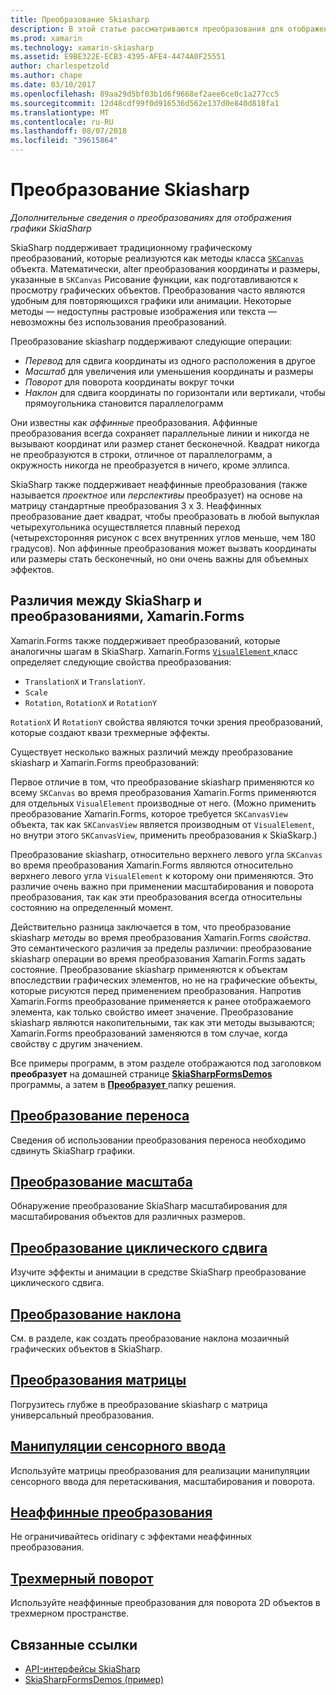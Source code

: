 ```yaml
---
title: Преобразование Skiasharp
description: В этой статье рассматриваются преобразования для отображения графики SkiaSharp в приложениях Xamarin.Forms и демонстрирует это с помощью примера кода.
ms.prod: xamarin
ms.technology: xamarin-skiasharp
ms.assetid: E9BE322E-ECB3-4395-AFE4-4474A0F25551
author: charlespetzold
ms.author: chape
ms.date: 03/10/2017
ms.openlocfilehash: 89aa29d5bf03b1d6f9668ef2aee6ce0c1a277cc5
ms.sourcegitcommit: 12d48cdf99f0d916536d562e137d0e840d818fa1
ms.translationtype: MT
ms.contentlocale: ru-RU
ms.lasthandoff: 08/07/2018
ms.locfileid: "39615864"
---
```

# <a name="skiasharp-transforms"></a>Преобразование Skiasharp

_Дополнительные сведения о преобразованиях для отображения графики SkiaSharp_

SkiaSharp поддерживает традиционному графическому преобразований, которые реализуются как методы класса [ `SKCanvas` ](https://developer.xamarin.com/api/type/SkiaSharp.SKCanvas/) объекта. Математически, alter преобразования координаты и размеры, указанные в `SKCanvas` Рисование функции, как подготавливаются к просмотру графических объектов. Преобразования часто являются удобным для повторяющихся графики или анимации. Некоторые методы &mdash; недоступны растровые изображения или текста &mdash; невозможны без использования преобразований.

Преобразование skiasharp поддерживают следующие операции:

- *Перевод* для сдвига координаты из одного расположения в другое
- *Масштаб* для увеличения или уменьшения координаты и размеры
- *Поворот* для поворота координаты вокруг точки
- *Наклон* для сдвига координаты по горизонтали или вертикали, чтобы прямоугольника становится параллелограмм

Они известны как *аффинные* преобразования. Аффинные преобразования всегда сохраняет параллельные линии и никогда не вызывают координат или размер станет бесконечной. Квадрат никогда не преобразуются в строки, отличное от параллелограмм, а окружность никогда не преобразуется в ничего, кроме эллипса.

SkiaSharp также поддерживает неаффинные преобразования (также называется *проектное* или *перспективы* преобразует) на основе на матрицу стандартные преобразования 3 x 3. Неаффинных преобразование дает квадрат, чтобы преобразовать в любой выпуклая четырехугольника осуществляется плавный переход (четырехсторонняя рисунок с всех внутренних углов меньше, чем 180 градусов). Non аффинные преобразования может вызвать координаты или размеры стать бесконечный, но они очень важны для объемных эффектов.

## <a name="differences-between-skiasharp-and-xamarinforms-transforms"></a>Различия между SkiaSharp и преобразованиями, Xamarin.Forms

Xamarin.Forms также поддерживает преобразований, которые аналогичны шагам в SkiaSharp. Xamarin.Forms [ `VisualElement` ](xref:Xamarin.Forms.VisualElement) класс определяет следующие свойства преобразования:

- `TranslationX` и `TranslationY`.
- `Scale`
- `Rotation`, `RotationX` и `RotationY`

`RotationX` И `RotationY` свойства являются точки зрения преобразований, которые создают квази трехмерные эффекты.

Существует несколько важных различий между преобразование skiasharp и Xamarin.Forms преобразований:

Первое отличие в том, что преобразование skiasharp применяются ко всему `SKCanvas` во время преобразования Xamarin.Forms применяются для отдельных `VisualElement` производные от него. (Можно применить преобразование Xamarin.Forms, которое требуется `SKCanvasView` объекта, так как `SKCanvasView` является производным от `VisualElement`, но внутри этого `SKCanvasView`, применить преобразования к SkiaSkarp.)

Преобразование skiasharp, относительно верхнего левого угла `SKCanvas` во время преобразования Xamarin.Forms являются относительно верхнего левого угла `VisualElement` к которому они применяются. Это различие очень важно при применении масштабирования и поворота преобразования, так как эти преобразования всегда относительны состоянию на определенный момент.

Действительно разница заключается в том, что преобразование skiasharp *методы* во время преобразования Xamarin.Forms *свойства*. Это семантического различия за пределы различии: преобразование skiasharp операции во время преобразования Xamarin.Forms задать состояние. Преобразование skiasharp применяются к объектам впоследствии графических элементов, но не на графические объекты, которые рисуются перед применением преобразования. Напротив Xamarin.Forms преобразование применяется к ранее отображаемого элемента, как только свойство имеет значение. Преобразование skiasharp являются накопительными, так как эти методы вызываются; Xamarin.Forms преобразований заменяются в том случае, когда свойству с другим значением.

Все примеры программ, в этом разделе отображаются под заголовком **преобразует** на домашней странице [ **SkiaSharpFormsDemos** ](https://developer.xamarin.com/samples/xamarin-forms/SkiaSharpForms/Demos/) программы, а затем в [ **Преобразует** ](https://github.com/xamarin/xamarin-forms-samples/tree/master/SkiaSharpForms/Demos/Demos/SkiaSharpFormsDemos/Transforms) папку решения.

## <a name="the-translate-transformtranslatemd"></a>[Преобразование переноса](translate.md)

Сведения об использовании преобразования переноса необходимо сдвинуть SkiaSharp графики.

## <a name="the-scale-transformscalemd"></a>[Преобразование масштаба](scale.md)

Обнаружение преобразование SkiaSharp масштабирования для масштабирования объектов для различных размеров.

## <a name="the-rotate-transformrotatemd"></a>[Преобразование циклического сдвига](rotate.md)

Изучите эффекты и анимации в средстве SkiaSharp преобразование циклического сдвига.

## <a name="the-skew-transformskewmd"></a>[Преобразование наклона](skew.md)

См. в разделе, как создать преобразование наклона мозаичный графических объектов в SkiaSharp.

## <a name="matrix-transformsmatrixmd"></a>[Преобразования матрицы](matrix.md)

Погрузитесь глубже в преобразование skiasharp с матрица универсальный преобразования.

## <a name="touch-manipulationstouchmd"></a>[Манипуляции сенсорного ввода](touch.md)

Используйте матрицы преобразования для реализации манипуляции сенсорного ввода для перетаскивания, масштабирования и поворота.

## <a name="non-affine-transformsnon-affinemd"></a>[Неаффинные преобразования](non-affine.md)

Не ограничивайтесь oridinary с эффектами неаффинных преобразования.

## <a name="3d-rotation3d-rotationmd"></a>[Трехмерный поворот](3d-rotation.md)

Используйте неаффинные преобразования для поворота 2D объектов в трехмерном пространстве.


## <a name="related-links"></a>Связанные ссылки

- [API-интерфейсы SkiaSharp](https://developer.xamarin.com/api/root/SkiaSharp/)
- [SkiaSharpFormsDemos (пример)](https://developer.xamarin.com/samples/xamarin-forms/SkiaSharpForms/Demos/)
